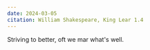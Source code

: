 ```yaml
---
date: 2024-03-05
citation: William Shakespeare, King Lear 1.4
---
```

Striving to better, oft we mar what's well.